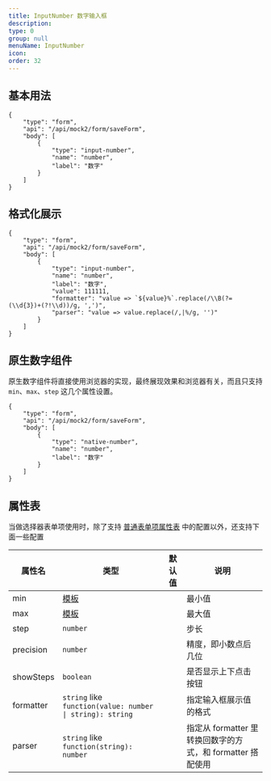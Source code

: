 ```yaml
---
title: InputNumber 数字输入框
description:
type: 0
group: null
menuName: InputNumber
icon:
order: 32
---
```


## 基本用法

```schema: scope="body"
{
    "type": "form",
    "api": "/api/mock2/form/saveForm",
    "body": [
        {
            "type": "input-number",
            "name": "number",
            "label": "数字"
        }
    ]
}
```

## 格式化展示

```schema: scope="body"
{
    "type": "form",
    "api": "/api/mock2/form/saveForm",
    "body": [
        {
            "type": "input-number",
            "name": "number",
            "label": "数字",
            "value": 111111,
            "formatter": "value => `${value}%`.replace(/\\B(?=(\\d{3})+(?!\\d))/g, ',')",
            "parser": "value => value.replace(/,|%/g, '')"
        }
    ]
}
```

## 原生数字组件

原生数字组件将直接使用浏览器的实现，最终展现效果和浏览器有关，而且只支持 `min`、`max`、`step` 这几个属性设置。

```schema: scope="body"
{
    "type": "form",
    "api": "/api/mock2/form/saveForm",
    "body": [
        {
            "type": "native-number",
            "name": "number",
            "label": "数字"
        }
    ]
}
```

## 属性表

当做选择器表单项使用时，除了支持 [普通表单项属性表](./formitem#%E5%B1%9E%E6%80%A7%E8%A1%A8) 中的配置以外，还支持下面一些配置

| 属性名    | 类型                                    | 默认值 | 说明                 |
| --------- | --------------------------------------- | ------ | -------------------- |
| min       | [模板](../../../docs/concepts/template) |        | 最小值               |
| max       | [模板](../../../docs/concepts/template) |        | 最大值               |
| step      | `number`                                |        | 步长                 |
| precision | `number`                                |        | 精度，即小数点后几位 |
| showSteps | `boolean`                               |        | 是否显示上下点击按钮 |
| formatter | `string` like `function(value: number \| string): string` |       | 指定输入框展示值的格式 |
| parser    | `string` like `function(string): number`             |        | 指定从 formatter 里转换回数字的方式，和 formatter 搭配使用 |
